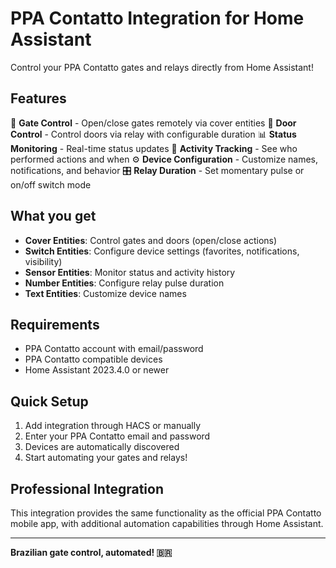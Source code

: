 # PPA Contatto Integration for Home Assistant

Control your PPA Contatto gates and relays directly from Home Assistant!

## Features

🚪 **Gate Control** - Open/close gates remotely via cover entities
🔌 **Door Control** - Control doors via relay with configurable duration
📊 **Status Monitoring** - Real-time status updates
👤 **Activity Tracking** - See who performed actions and when
⚙️ **Device Configuration** - Customize names, notifications, and behavior
🎛️ **Relay Duration** - Set momentary pulse or on/off switch mode

## What you get

- **Cover Entities**: Control gates and doors (open/close actions)
- **Switch Entities**: Configure device settings (favorites, notifications, visibility)
- **Sensor Entities**: Monitor status and activity history
- **Number Entities**: Configure relay pulse duration
- **Text Entities**: Customize device names

## Requirements

- PPA Contatto account with email/password
- PPA Contatto compatible devices
- Home Assistant 2023.4.0 or newer

## Quick Setup

1. Add integration through HACS or manually
2. Enter your PPA Contatto email and password
3. Devices are automatically discovered
4. Start automating your gates and relays!

## Professional Integration

This integration provides the same functionality as the official PPA Contatto mobile app, with additional automation capabilities through Home Assistant.

---

**Brazilian gate control, automated! 🇧🇷**
